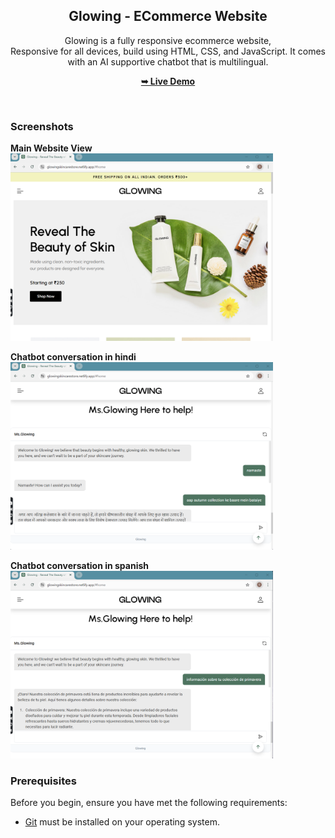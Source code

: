 <div align="center">


  <h2 align="center">Glowing - ECommerce Website</h2>

  Glowing is a fully responsive ecommerce website, <br />Responsive for all devices, build using HTML, CSS, and JavaScript.
  It comes with an AI supportive chatbot that is multilingual.

  <a href="https://glowingskincarestore.netlify.app/"><strong>➥ Live Demo</strong></a>

</div>

<br />

### Screenshots

<b>Main Website View</b>
<br>
<img src="glowingmainweb.png" width="420" height="300"/>
<br>

<b>Chatbot conversation in hindi</b>
<br>
<img src="chatbothindi.png" width="420" height="300"/>
<br>

<b>Chatbot conversation in spanish</b>
<br>
<img src="chatbotspanish.png" width="420" height="300"/>
<br>


### Prerequisites

Before you begin, ensure you have met the following requirements:

* [Git](https://git-scm.com/downloads "Download Git") must be installed on your operating system.


